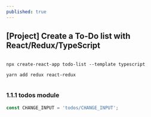 ```yaml
---
published: true
---
```

 
## [Project] Create a To-Do list with React/Redux/TypeScript

```

npx create-react-app todo-list --template typescript

yarn add redux react-redux


```

### 1.1.1 todos module

```JavaScript
const CHANGE_INPUT = 'todos/CHANGE_INPUT';

```
